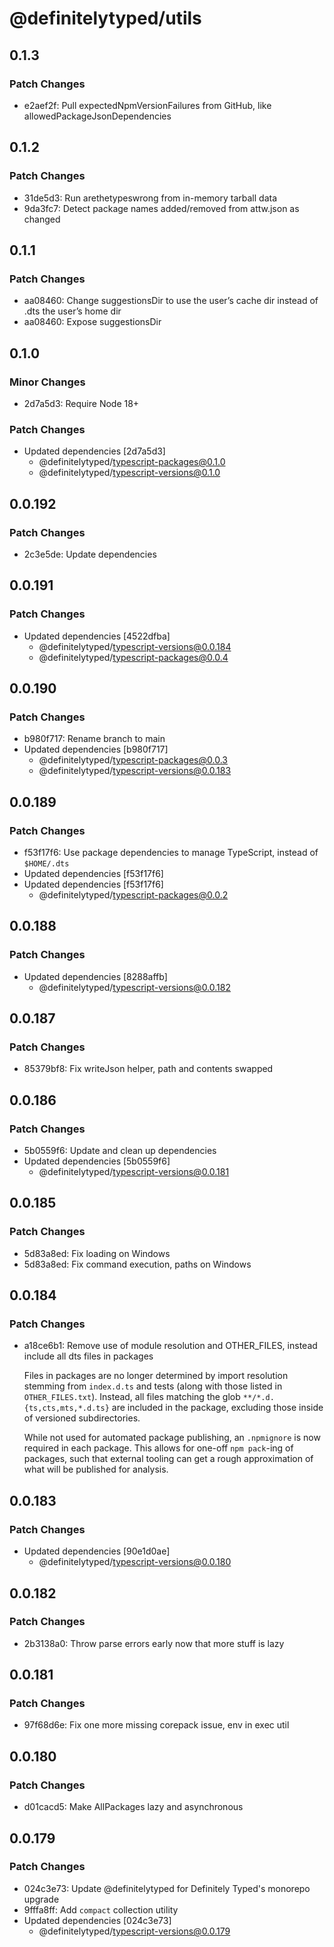 # @definitelytyped/utils

## 0.1.3

### Patch Changes

- e2aef2f: Pull expectedNpmVersionFailures from GitHub, like allowedPackageJsonDependencies

## 0.1.2

### Patch Changes

- 31de5d3: Run arethetypeswrong from in-memory tarball data
- 9da3fc7: Detect package names added/removed from attw.json as changed

## 0.1.1

### Patch Changes

- aa08460: Change suggestionsDir to use the user’s cache dir instead of .dts the user’s home dir
- aa08460: Expose suggestionsDir

## 0.1.0

### Minor Changes

- 2d7a5d3: Require Node 18+

### Patch Changes

- Updated dependencies [2d7a5d3]
  - @definitelytyped/typescript-packages@0.1.0
  - @definitelytyped/typescript-versions@0.1.0

## 0.0.192

### Patch Changes

- 2c3e5de: Update dependencies

## 0.0.191

### Patch Changes

- Updated dependencies [4522dfba]
  - @definitelytyped/typescript-versions@0.0.184
  - @definitelytyped/typescript-packages@0.0.4

## 0.0.190

### Patch Changes

- b980f717: Rename branch to main
- Updated dependencies [b980f717]
  - @definitelytyped/typescript-packages@0.0.3
  - @definitelytyped/typescript-versions@0.0.183

## 0.0.189

### Patch Changes

- f53f17f6: Use package dependencies to manage TypeScript, instead of `$HOME/.dts`
- Updated dependencies [f53f17f6]
- Updated dependencies [f53f17f6]
  - @definitelytyped/typescript-packages@0.0.2

## 0.0.188

### Patch Changes

- Updated dependencies [8288affb]
  - @definitelytyped/typescript-versions@0.0.182

## 0.0.187

### Patch Changes

- 85379bf8: Fix writeJson helper, path and contents swapped

## 0.0.186

### Patch Changes

- 5b0559f6: Update and clean up dependencies
- Updated dependencies [5b0559f6]
  - @definitelytyped/typescript-versions@0.0.181

## 0.0.185

### Patch Changes

- 5d83a8ed: Fix loading on Windows
- 5d83a8ed: Fix command execution, paths on Windows

## 0.0.184

### Patch Changes

- a18ce6b1: Remove use of module resolution and OTHER_FILES, instead include all dts files in packages

  Files in packages are no longer determined by import resolution stemming from `index.d.ts` and tests (along with those listed in `OTHER_FILES.txt`).
  Instead, all files matching the glob `**/*.d.{ts,cts,mts,*.d.ts}` are included in the package, excluding those inside of versioned subdirectories.

  While not used for automated package publishing, an `.npmignore` is now required in each package.
  This allows for one-off `npm pack`-ing of packages, such that external tooling can get a rough approximation of what will be published for analysis.

## 0.0.183

### Patch Changes

- Updated dependencies [90e1d0ae]
  - @definitelytyped/typescript-versions@0.0.180

## 0.0.182

### Patch Changes

- 2b3138a0: Throw parse errors early now that more stuff is lazy

## 0.0.181

### Patch Changes

- 97f68d6e: Fix one more missing corepack issue, env in exec util

## 0.0.180

### Patch Changes

- d01cacd5: Make AllPackages lazy and asynchronous

## 0.0.179

### Patch Changes

- 024c3e73: Update @definitelytyped for Definitely Typed's monorepo upgrade
- 9fffa8ff: Add `compact` collection utility
- Updated dependencies [024c3e73]
  - @definitelytyped/typescript-versions@0.0.179
